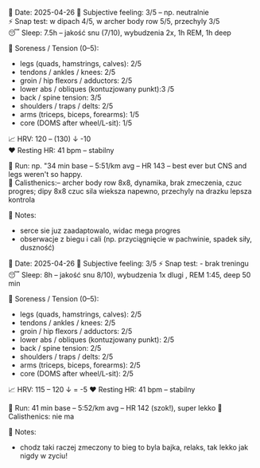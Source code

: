 📅 Date: 2025-04-26 
🧠 Subjective feeling: 3/5 – np. neutralnie  
⚡ Snap test: w dipach 4/5, w archer body row 5/5, przechyly 3/5  
😴 Sleep: 7.5h – jakość snu (7/10), wybudzenia 2x, 1h REM, 1h deep  

💪 Soreness / Tension (0–5):  
- legs (quads, hamstrings, calves): 2/5  
- tendons / ankles / knees: 2/5  
- groin / hip flexors / adductors: 2/5  
- lower abs / obliques (kontuzjowany punkt):3 /5  
- back / spine tension: 3/5  
- shoulders / traps / delts: 2/5  
- arms (triceps, biceps, forearms): 1/5  
- core (DOMS after wheel/L-sit): 1/5  

📈 HRV: 120 – (130)  ↓ -10   
❤️ Resting HR: 41 bpm – stabilny  

🏃 Run: np. "34 min base – 5:51/km avg – HR 143 – best ever but CNS and legs weren't so happy.  
🧱 Calisthenics:– archer body row 8x8, dynamika, brak zmeczenia, czuc progres; dipy 8x8 czuc sila wieksza napewno, przechyly na drazku lepsza kontrola  

📝 Notes:  
- serce sie juz zaadaptowalo, widac mega progres
- obserwacje z biegu i cali (np. przyciągnięcie w pachwinie, spadek siły, duszność)  

📅 Date: 2025-04-26
🧠 Subjective feeling: 3/5 
⚡ Snap test: - brak treningu
😴 Sleep: 8h – jakość snu 8/10), wybudzenia 1x dlugi , REM 1:45, deep 50 min

💪 Soreness / Tension (0–5):
- legs (quads, hamstrings, calves): 2/5
- tendons / ankles / knees: 2/5
- groin / hip flexors / adductors: 2/5
- lower abs / obliques (kontuzjowany punkt): 2/5
- back / spine tension: 2/5
- shoulders / traps / delts: 2/5
- arms (triceps, biceps, forearms): 2/5
- core (DOMS after wheel/L-sit): 2/5

📈 HRV: 115 – 120  ↓  = -5
❤️ Resting HR: 41 bpm – stabilny

🏃 Run: 41 min base – 5:52/km avg – HR 142 (szok!), super lekko
🧱 Calisthenics: nie ma

📝 Notes:
- chodz taki raczej zmeczony to bieg to byla bajka, relaks, tak lekko jak nigdy w zyciu!


